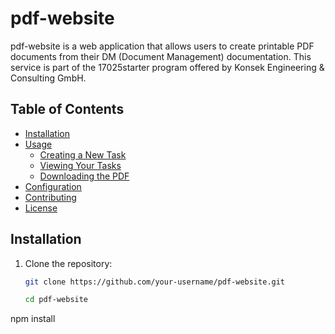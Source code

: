 # pdf-website

pdf-website is a web application that allows users to create printable PDF documents from their DM (Document Management) documentation. This service is part of the 17025starter program offered by Konsek Engineering & Consulting GmbH.

## Table of Contents

- [Installation](#installation)
- [Usage](#usage)
  - [Creating a New Task](#creating-a-new-task)
  - [Viewing Your Tasks](#viewing-your-tasks)
  - [Downloading the PDF](#downloading-the-pdf)
- [Configuration](#configuration)
- [Contributing](#contributing)
- [License](#license)

## Installation

1. Clone the repository:

   ```bash
   git clone https://github.com/your-username/pdf-website.git

   cd pdf-website
npm install